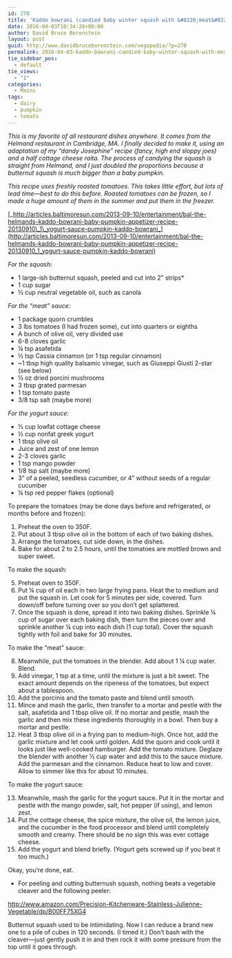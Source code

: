 ```yaml
---
id: 270
title: 'Kaddo bowrani (candied baby winter squash with &#8220;meat&#8221; sauce and yogurt sauce)'
date: 2016-04-03T10:34:28+00:00
author: David Bruce Borenstein
layout: post
guid: http://www.davidbruceborenstein.com/vegepedia/?p=270
permalink: 2016-04-03-kaddo-bowrani-candied-baby-winter-squash-with-meat-sauce-and-yogurt-sauce.md
tie_sidebar_pos:
  - default
tie_views:
  - "1"
categories:
  - Mains
tags:
  - dairy
  - pumpkin
  - tomato
---
```

_This is my favorite of all restaurant dishes anywhere. It comes from the Helmand restaurant in Cambridge, MA. I finally decided to make it, using an adaptation of my “dandy Josephine” recipe (fancy, high end sloppy joes) and a half cottage cheese raita. The process of candying the squash is straight from Helmand, and I just doubled the proportions because a butternut squash is much bigger than a baby pumpkin._

_This recipe uses freshly roasted tomatoes. This takes little effort, but lots of lead time—best to do this before. Roasted tomatoes can be frozen, so I made a huge amount of them in the summer and put them in the freezer._

[_http://articles.baltimoresun.com/2013-09-10/entertainment/bal-the-helmands-kaddo-bowrani-baby-pumpkin-appetizer-recipe-20130910\_1\_yogurt-sauce-pumpkin-kaddo-bowrani_](http://articles.baltimoresun.com/2013-09-10/entertainment/bal-the-helmands-kaddo-bowrani-baby-pumpkin-appetizer-recipe-20130910_1_yogurt-sauce-pumpkin-kaddo-bowrani)

_For the squash:_

  * 1 large-ish butternut squash, peeled and cut into 2” strips*
  * 1 cup sugar
  * ½ cup neutral vegetable oil, such as canola

_For the “meat” sauce:_

  * 1 package quorn crumbles
  * 3 lbs tomatoes (I had frozen some), cut into quarters or eighths
  * A bunch of olive oil, very divided use
  * 6-8 cloves garlic
  * ¼ tsp asafetida
  * ½ tsp Cassia cinnamon (or 1 tsp regular cinnamon)
  * ~1 tbsp high quality balsamic vinegar, such as Giuseppi Giusti 2-star (see below)
  * ½ oz dried porcini mushrooms
  * 3 tbsp grated parmesan
  * 1 tsp tomato paste
  * 3/8 tsp salt (maybe more)

_For the yogurt sauce:_

  * ½ cup lowfat cottage cheese
  * ½ cup nonfat greek yogurt
  * 1 tbsp olive oil
  * Juice and zest of one lemon
  * 2-3 cloves garlic
  * 1 tsp mango powder
  * 1/8 tsp salt (maybe more)
  * 3” of a peeled, seedless cucumber, or 4” without seeds of a regular cucumber
  * ¼ tsp red pepper flakes (optional)

To prepare the tomatoes (may be done days before and refrigerated, or months before and frozen):

  1. Preheat the oven to 350F.
  2. Put about 3 tbsp olive oil in the bottom of each of two baking dishes.
  3. Arrange the tomatoes, cut side down, in the dishes.
  4. Bake for about 2 to 2.5 hours, until the tomatoes are mottled brown and super sweet.

To make the squash:

<ol start="5">
  <li>
    Preheat oven to 350F.
  </li>
  <li>
    Put ¼ cup of oil each in two large frying pans. Heat the to medium and put the squash in. Let cook for 5 minutes per side, covered. Turn down/off before turning over so you don’t get splattered.
  </li>
  <li>
    Once the squash is done, spread it into two baking dishes. Sprinkle ¼ cup of sugar over each baking dish, then turn the pieces over and sprinkle another ¼ cup into each dish (1 cup total). Cover the squash tightly with foil and bake for 30 minutes.
  </li>
</ol>

To make the “meat” sauce:

<ol start="8">
  <li>
    Meanwhile, put the tomatoes in the blender. Add about 1 ¼ cup water. Blend.
  </li>
  <li>
    Add vinegar, 1 tsp at a time, until the mixture is just a bit sweet. The exact amount depends on the ripeness of the tomatoes, but expect about a tablespoon.
  </li>
  <li>
    Add the porcinis and the tomato paste and blend until smooth.
  </li>
  <li>
    Mince and mash the garlic, then transfer to a mortar and pestle with the salt, asafetida and 1 tbsp olive oil. If no mortar and pestle, mash the garlic and then mix these ingredients thoroughly in a bowl. Then buy a mortar and pestle.
  </li>
  <li>
    Heat 3 tbsp olive oil in a frying pan to medium-high. Once hot, add the garlic mixture and let cook until golden. Add the quorn and cook until it looks just like well-cooked hamburger. Add the tomato mixture. Deglaze the blender with another ½ cup water and add this to the sauce mixture. Add the parmesan and the cinnamon. Reduce heat to low and cover. Allow to simmer like this for about 10 minutes.
  </li>
</ol>

To make the yogurt sauce:

<ol start="13">
  <li>
    Meanwhile, mash the garlic for the yogurt sauce. Put it in the mortar and pestle with the mango powder, salt, hot pepper (if using), and lemon zest.
  </li>
  <li>
    Put the cottage cheese, the spice mixture, the olive oil, the lemon juice, and the cucumber in the food processor and blend until completely smooth and creamy. There should be no sign this was ever cottage cheese.
  </li>
  <li>
    Add the yogurt and blend briefly. (Yogurt gets screwed up if you beat it too much.)
  </li>
</ol>

Okay, you’re done, eat.

* For peeling and cutting butternush squash, nothing beats a vegetable cleaver and the following peeler:

<http://www.amazon.com/Precision-Kitchenware-Stainless-Julienne-Vegetable/dp/B00FF75XG4>

Butternut squash used to be intimidating. Now I can reduce a brand new one to a pile of cubes in 120 seconds. (I timed it.) Don’t bash with the cleaver—just gently push it in and then rock it with some pressure from the top until it goes through.